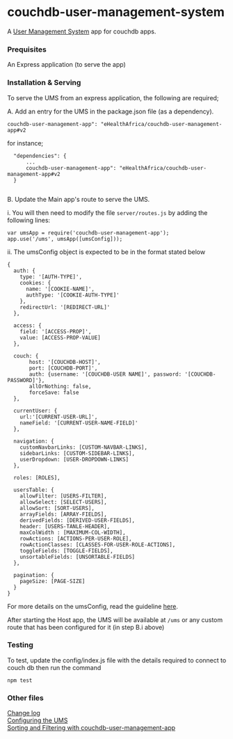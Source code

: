 # couchdb-user-management-system



A  [User Management System](https://github.com/eHealthAfrica/couchdb-user-management-app) app for couchdb apps.



### Prequisites

An Express application (to serve the app)




### Installation & Serving

To serve the UMS from an express application, the following are required;

A. Add an entry for the UMS in the package.json file (as a dependency). 

```
couchdb-user-management-app": "eHealthAfrica/couchdb-user-management-app#v2
```
for instance;
```$xslt
  "dependencies": {
      ...
      couchdb-user-management-app": "eHealthAfrica/couchdb-user-management-app#v2
  }
  
```


B. Update the Main app's route to serve the UMS.


i. You will then need to modify the file `server/routes.js` by adding the following lines:

```
var umsApp = require('couchdb-user-management-app');
app.use('/ums', umsApp([umsConfig]));
```

ii.
The umsConfig object is expected to be in the format stated below

```
{
  auth: {
    type: '[AUTH-TYPE]',
    cookies: {
      name: '[COOKIE-NAME]',
      authType: '[COOKIE-AUTH-TYPE]'
    },
    redirectUrl: '[REDIRECT-URL]'
  },

  access: {
    field: '[ACCESS-PROP]',
    value: [ACCESS-PROP-VALUE]
  },

  couch: {
       host: '[COUCHDB-HOST]',
       port: [COUCHDB-PORT]',
       auth: {username: '[COUCHDB-USER NAME]', password: '[COUCHDB-PASSWORD]'},
       allOrNothing: false,
       forceSave: false
  },

  currentUser: {
    url:'[CURRENT-USER-URL]',
    nameField: '[CURRENT-USER-NAME-FIELD]'
  },

  navigation: {
    customNavbarLinks: [CUSTOM-NAVBAR-LINKS],
    sidebarLinks: [CUSTOM-SIDEBAR-LINKS],
    userDropdown: [USER-DROPDOWN-LINKS]
  },

  roles: [ROLES],

  usersTable: {
    allowFilter: [USERS-FILTER],
    allowSelect: [SELECT-USERS],
    allowSort: [SORT-USERS],
    arrayFields: [ARRAY-FIELDS],
    derivedFields: [DERIVED-USER-FIELDS],
    header: [USERS-TANLE-HEADER],
    maxColWidth : [MAXIMUM-COL-WIDTH],
    rowActions: [ACTIONS-PER-USER-ROLE],
    rowActionClasses: [CLASSES-FOR-USER-ROLE-ACTIONS],
    toggleFields: [TOGGLE-FIELDS],
    unsortableFields: [UNSORTABLE-FIELDS]
  },

  pagination: {
    pageSize: [PAGE-SIZE]
  }
}
```

For more details on the umsConfig, read the guideline [here](../docs/UMS_CONFIG.md).

After starting the Host app, the UMS will be available at `/ums`  or any custom route that has been configured for it (in step B.i above)



### Testing

To test, update the config/index.js file with the details required to connect to couch db then run the command
```
npm test
```

### Other files
[Change log](../CHANGELOG.md)\
[Configuring the UMS](../docs/UMS_CONFIG.md)\
[Sorting and Filtering with couchdb-user-management-app](../docs/SORTING_AND_FILTERING.md)






